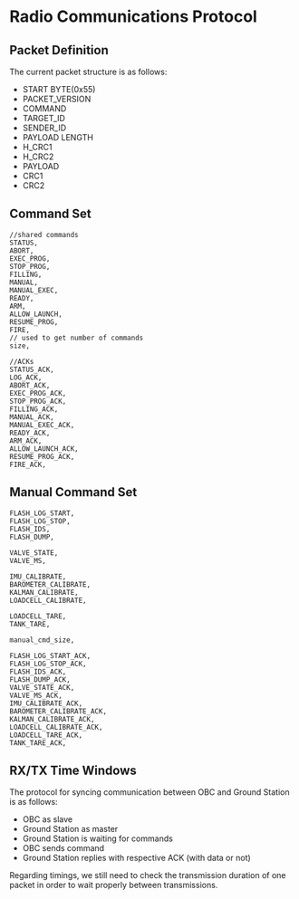 # Radio Communications Protocol

## Packet Definition
The current packet structure is as follows:
- START BYTE(0x55)
- PACKET_VERSION
- COMMAND
- TARGET_ID 
- SENDER_ID 
- PAYLOAD LENGTH 
- H_CRC1
- H_CRC2
- PAYLOAD 
- CRC1 
- CRC2

## Command Set
    //shared commands
    STATUS,
    ABORT,
    EXEC_PROG,
    STOP_PROG,
    FILLING,
    MANUAL,
    MANUAL_EXEC,
    READY,
    ARM,
    ALLOW_LAUNCH,
    RESUME_PROG,
    FIRE,
    // used to get number of commands
    size, 

    //ACKs
    STATUS_ACK,
    LOG_ACK,
    ABORT_ACK,
    EXEC_PROG_ACK,
    STOP_PROG_ACK,
    FILLING_ACK,
    MANUAL_ACK,
    MANUAL_EXEC_ACK,
    READY_ACK,
    ARM_ACK,
    ALLOW_LAUNCH_ACK,
    RESUME_PROG_ACK,
    FIRE_ACK,

## Manual Command Set
    FLASH_LOG_START,
    FLASH_LOG_STOP,
    FLASH_IDS,
    FLASH_DUMP,

    VALVE_STATE,
    VALVE_MS,

    IMU_CALIBRATE,
    BAROMETER_CALIBRATE,
    KALMAN_CALIBRATE,
    LOADCELL_CALIBRATE,

    LOADCELL_TARE,
    TANK_TARE,

    manual_cmd_size,

    FLASH_LOG_START_ACK,
    FLASH_LOG_STOP_ACK,
    FLASH_IDS_ACK,
    FLASH_DUMP_ACK,
    VALVE_STATE_ACK,
    VALVE_MS_ACK,
    IMU_CALIBRATE_ACK,
    BAROMETER_CALIBRATE_ACK,
    KALMAN_CALIBRATE_ACK,
    LOADCELL_CALIBRATE_ACK,
    LOADCELL_TARE_ACK,
    TANK_TARE_ACK,

## RX/TX Time Windows
The protocol for syncing communication between OBC and Ground Station is as follows:
- OBC as slave
- Ground Station as master
- Ground Station is waiting for commands 
- OBC sends command
- Ground Station replies with respective ACK (with data or not)

Regarding timings, we still need to check the transmission duration of one packet in order to wait properly between transmissions.